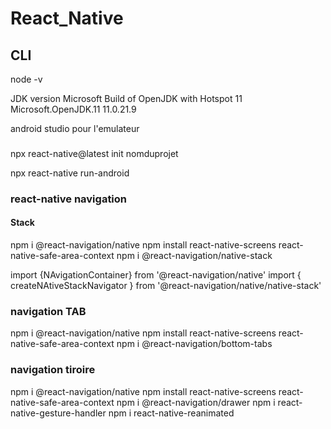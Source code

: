 # React_Native

## CLI

node -v

JDK version  Microsoft Build of OpenJDK with Hotspot 11 Microsoft.OpenJDK.11               11.0.21.9

android studio pour l'emulateur

###

npx react-native@latest init nomduprojet

npx react-native run-android


### react-native navigation


#### Stack
npm i @react-navigation/native
npm install react-native-screens react-native-safe-area-context
npm i @react-navigation/native-stack

import {NAvigationContainer} from '@react-navigation/native'
import { createNAtiveStackNavigator } from '@react-navigation/native/native-stack'



### navigation TAB

npm i @react-navigation/native
npm install react-native-screens react-native-safe-area-context
npm i @react-navigation/bottom-tabs


### navigation tiroire

npm i @react-navigation/native
npm install react-native-screens react-native-safe-area-context
npm i @react-navigation/drawer
npm i react-native-gesture-handler
npm i react-native-reanimated


